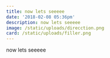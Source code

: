 ```yaml
---
title: now lets seeeee
date: '2018-02-08 05:36pm'
description: now lets seeeee
image: /static/uploads/direcction.png
card: /static/uploads/filler.png
---
```

now lets seeeee
